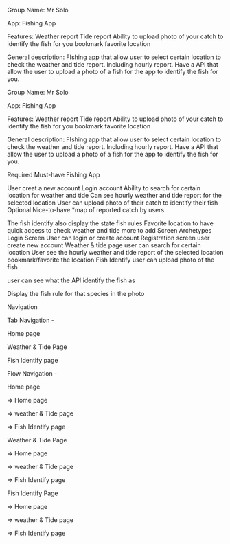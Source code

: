 Group Name: Mr Solo

App: Fishing App

Features:
Weather report
Tide report
Ability to upload photo of your catch to identify the fish for you
bookmark favorite location

General description:
FIshing app that allow user to select certain location to check the weather and tide report. Including hourly report.  Have a API that allow the user to upload a photo of a fish for the app to identify the fish for you. 


Group Name: Mr Solo

App: Fishing App

Features:
Weather report
Tide report
Ability to upload photo of your catch to identify the fish for you
bookmark favorite location

General description:
FIshing app that allow user to select certain location to check the weather and tide report. Including hourly report. Have a API that allow the user to upload a photo of a fish for the app to identify the fish for you.

Required Must-have Fishing App

User creat a new account
Login account
Ability to search for certain location for weather and tide
Can see hourly weather and tide report for the selected location
User can upload photo of their catch to identify their fish
Optional Nice-to-have
*map of reported catch by users

The fish identify also display the state fish rules
Favorite location to have quick access to check weather and tide
more to add
Screen Archetypes
Login Screen
User can login or create account
Registration screen
user create new account
Weather & tide page
user can search for certain location
User see the hourly weather and tide report of the selected location
bookmark/favorite the location
Fish Identify
user can upload photo of the fish

user can see what the API identify the fish as

Display the fish rule for that species in the photo

Navigation

Tab Navigation -

Home page

Weather & Tide Page

Fish Identify page

Flow Navigation -


Home page

=> Home page

=> weather & Tide page

=> Fish Identify page


Weather & Tide Page

=> Home page

=> weather & Tide page

=> Fish Identify page


Fish Identify Page

=> Home page

=> weather & Tide page

=> Fish Identify page

